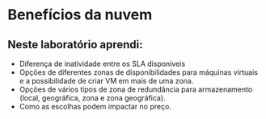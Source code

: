 # Benefícios da nuvem
## Neste laboratório aprendi:
- Diferença de inatividade entre os SLA disponíveis
- Opções de diferentes zonas de disponibilidades para máquinas virtuais e a possibilidade de criar VM em mais de uma zona.
- Opções de vários tipos de zona de redundância para armazenamento (local, geográfica, zona e zona geográfica).
- Como as escolhas podem impactar no preço.